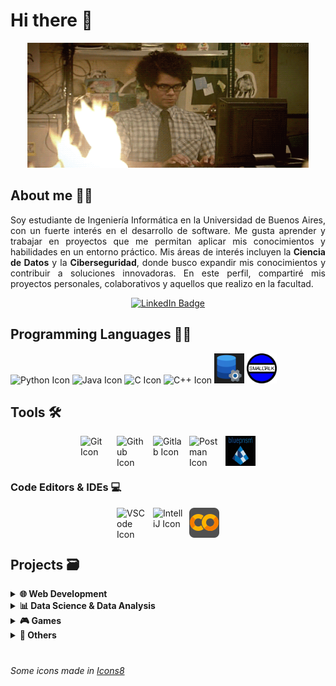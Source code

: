 # Hi there 👋

<p align="center">
  <img src = "https://github.com/SebaB29/SebaB29/blob/main/img/gifPerfil.gif" 
    alt = "gif pc en llamas" width="450px" height="200px">
</p>

## About me 🕵️‍♂

<p align="justify">
Soy estudiante de Ingeniería Informática en la Universidad de Buenos Aires, con un fuerte interés en el desarrollo de software. Me gusta aprender y trabajar en proyectos que me permitan aplicar mis conocimientos y habilidades en un entorno práctico.
Mis áreas de interés incluyen la <b>Ciencia de Datos</b> y la <b>Ciberseguridad</b>, donde busco expandir mis conocimientos y contribuir a soluciones innovadoras. En este perfil, compartiré mis proyectos personales, colaborativos y aquellos que realizo en la facultad.
</p>

<div align="center">
  <a href="https://www.linkedin.com/in/sbrizuela/">
    <img src="https://img.shields.io/badge/LinkedIn-darkblue?style=for-the-badge&logo=linkedin&logoColor=white" alt="LinkedIn Badge"/>
  </a>
</div>

## Programming Languages 👨‍💻
<div display="inline">
  <img src="https://skillicons.dev/icons?i=python" alt="Python Icon" width=48 height=48>
  <img src="https://skillicons.dev/icons?i=java" alt="Java Icon" width=48 height=48>
  <img src="https://skillicons.dev/icons?i=c" alt="C Icon" width=48 height=48>
  <img src="https://skillicons.dev/icons?i=cpp" alt="C++ Icon" width=48 height=48>
  <img src="https://github.com/SebaB29/SebaB29/blob/main/img/SQL_icon.png" alt="SQL Icon" width=48 height=48>
  <img src="https://github.com/SebaB29/SebaB29/blob/main/img/Smalltalk_icon.png" alt="Smalltalk Icon" width=48 height=48>
</div>

## Tools 🛠
<div style="display: flex; gap: 10px; justify-content: center; flex-wrap: wrap;">
  <img src="https://skillicons.dev/icons?i=git" alt="Git Icon" width=48 height=48>
  <img src="https://skillicons.dev/icons?i=github" alt="Github Icon" width=48 height=48>
  <img src="https://skillicons.dev/icons?i=gitlab" alt="Gitlab Icon" width=48 height=48>
  <img src="https://skillicons.dev/icons?i=postman" alt="Postman Icon" width=48 height=48>
  <img src="https://github.com/SebaB29/SebaB29/blob/main/img/BluePrism_icon.jpg" alt="Blue Prism Icon" width=48 height=48>
</div>

### Code Editors & IDEs 💻
<div style="display: flex; gap: 10px; justify-content: center; flex-wrap: wrap;">
  <img src="https://skillicons.dev/icons?i=vscode" alt="VSCode Icon" width=48 height=48>
  <img src="https://skillicons.dev/icons?i=idea" alt="IntelliJ Icon" width=48 height=48>
  <img src="https://github.com/SebaB29/SebaB29/blob/main/img/GoogleColab_icon.png" alt="Google Colab Icon" width=48 height=48>
</div>

## Projects 🗃
<details>
<summary><b>🌐 Web Development</b></summary>

  - [MyFiubaGymBro](https://github.com/SebaB29/MyFiubaGymBro)
  - [SistemaDePedidos](https://github.com/SebaB29/SistemaDePedidos)

</details>

<details>
<summary><b>📊 Data Science & Data Analysis</b></summary>

  - [ReservasHoteles](https://github.com/SebaB29/ReservasHoteles)
  - [CriticasPeliculas](https://github.com/SebaB29/CriticasPeliculas)
  - [Titanic](https://github.com/SebaB29/Titanic)
  - [CursoDataAnalysis-IEEE](https://github.com/SebaB29/CursoDataAnalysis-IEEE)

</details>

<details>
<summary><b>🎮 Games</b></summary>

  - [Tetris](https://github.com/SebaB29/Tetris)
  - [Andypolis](https://github.com/SebaB29/Andypolis)
  - [Snake](https://github.com/SebaB29/Snake)
  - [TATETI](https://github.com/SebaB29/TATETI)
  - [Chase](https://github.com/SebaB29/Chase)
  - [Hangman](https://github.com/SebaB29/HangmanGame)

</details>

<details>
<summary><b>💼 Others</b></summary>

  - [AlgortimosYProgramación-I](https://github.com/SebaB29/Algoritmos_y_Programacion_I)
  - [AlgortimosYProgramación-III](https://github.com/SebaB29/Algoritmos_y_Programacion_III)
  - [SistemasOperativos](https://github.com/SebaB29/SistemasOperativos)
  - [TeoríaDeAlgoritmos](https://github.com/SebaB29/TeoriaDeAlgortimos)
  - [TPOrganizacionDelComputador](https://github.com/SebaB29/TP_OrganizacionDelComputador)
  - [CursoSQL-UI](https://github.com/SebaB29/CursoSQL-UI)
  - [RustTheForth](https://github.com/SebaB29/RustTheForth)

</details>

#
###### <span class="menciones"> Some icons made in </span> <a class="menciones" target="_blank" href="https://icons8.com">Icons8</a>
